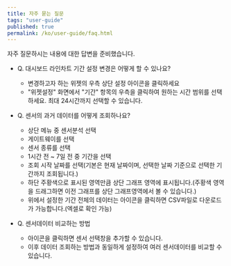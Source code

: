 ```yaml
---
title: 자주 묻는 질문
tags: "user-guide"
published: true
permalink: /ko/user-guide/faq.html
---
```


자주 질문하시는 내용에 대한 답변을 준비했습니다.

* Q. 대시보드 라인차트 기간 설정 변경은 어떻게 할 수 있나요?
  - 변경하고자 하는 위젯의 우측 상단 <i class="fa fa-cog fa-lg"></i> 설정 아이콘을 클릭하세요
  - "위젯설정" 화면에서 "기간" 항목의 우측을 클릭하여 원하는 시간 범위를 선택하세요. 최대 24시간까지 선택할 수 있습니다.

* Q. 센서의 과거 데이터를 어떻게 조회하나요?
  - 상단 메뉴 중 <i class="fa fd-menu_analysis fa-lg"></i> 센서분석 선택
  - 게이트웨이를 선택
  - 센서 종류를 선택
  - 1시간 전 ~ 7일 전 중 기간을 선택
  - 조회 시작 날짜를 선택(기본은 현재 날짜이며, 선택한 날짜 기준으로 선택한 기간까지 조회됩니다.)
  - 하단 주황색으로 표시된 영역만큼 상단 그래프 영역에 표시됩니다.(주황색 영역을 드래그하면 이전 그래프를 상단 그래프영역에서 볼 수 있습니다.)
  - 위에서 설정한 기간 전체의 데이터는 <i class="fa fa-fw fa-download fa-lg"></i> 아이콘을 클릭하면 CSV파일로 다운로드가 가능합니다.(엑셀로 확인 가능)
* Q. 센서데이터 비교하는 방법
  - <i class="fa fa-fw fa-plus fa-lg"></i> 아이콘을 클릭하면 센서 선택창을 추가할 수 있습니다.
  - 이후 데이터 조회하는 방법과 동일하게 설정하여 여러 센서데이터를 비교할 수 있습니다.

<br>
